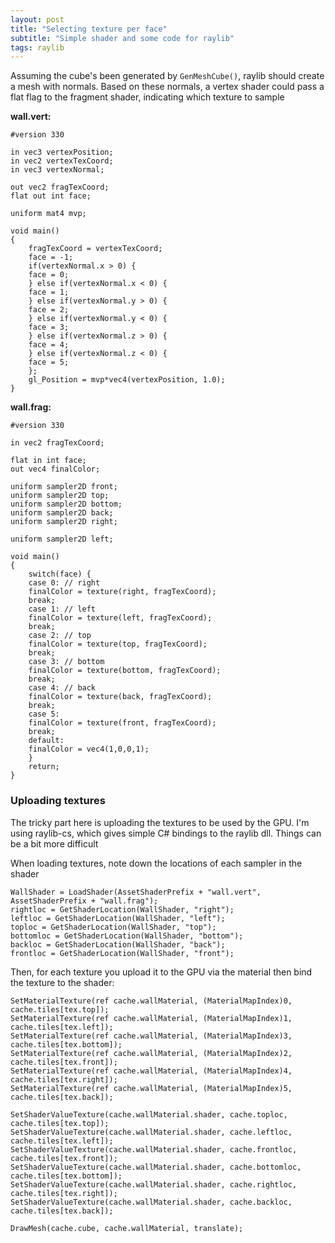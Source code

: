 ```yaml
---
layout: post
title: "Selecting texture per face"
subtitle: "Simple shader and some code for raylib"
tags: raylib
---
```


Assuming the cube's been generated by `GenMeshCube()`, raylib should create a mesh with normals. Based on these normals, a vertex shader could pass a flat flag to the fragment shader, indicating which texture to sample

**wall.vert:**
```
#version 330

in vec3 vertexPosition;
in vec2 vertexTexCoord;
in vec3 vertexNormal;

out vec2 fragTexCoord;
flat out int face;

uniform mat4 mvp;

void main()
{
    fragTexCoord = vertexTexCoord;
    face = -1;
    if(vertexNormal.x > 0) {
    face = 0;
    } else if(vertexNormal.x < 0) {
    face = 1;
    } else if(vertexNormal.y > 0) {
    face = 2;
    } else if(vertexNormal.y < 0) {
    face = 3;
    } else if(vertexNormal.z > 0) {
    face = 4;
    } else if(vertexNormal.z < 0) {
    face = 5;
    };
    gl_Position = mvp*vec4(vertexPosition, 1.0);
}
```
**wall.frag:**
```
#version 330

in vec2 fragTexCoord;

flat in int face;
out vec4 finalColor;      

uniform sampler2D front;
uniform sampler2D top;
uniform sampler2D bottom;
uniform sampler2D back;
uniform sampler2D right;

uniform sampler2D left;

void main()
{   
    switch(face) {
    case 0: // right
    finalColor = texture(right, fragTexCoord);
    break;
    case 1: // left
    finalColor = texture(left, fragTexCoord);
    break;
    case 2: // top
    finalColor = texture(top, fragTexCoord);
    break;
    case 3: // bottom
    finalColor = texture(bottom, fragTexCoord);
    break;
    case 4: // back
    finalColor = texture(back, fragTexCoord);
    break;
    case 5:
    finalColor = texture(front, fragTexCoord);
    break;
    default:
    finalColor = vec4(1,0,0,1);
    }
    return;
}
```

### Uploading textures
The tricky part here is uploading the textures to be used by the GPU. I'm using raylib-cs, which gives simple C# bindings to the raylib dll. Things can be a bit more difficult 

When loading textures, note down the locations of each sampler in the shader
```
WallShader = LoadShader(AssetShaderPrefix + "wall.vert", AssetShaderPrefix + "wall.frag");
rightloc = GetShaderLocation(WallShader, "right");
leftloc = GetShaderLocation(WallShader, "left");
toploc = GetShaderLocation(WallShader, "top");
bottomloc = GetShaderLocation(WallShader, "bottom");
backloc = GetShaderLocation(WallShader, "back");
frontloc = GetShaderLocation(WallShader, "front");
```

Then, for each texture you upload it to the GPU via the material then bind the texture to the shader:
```
SetMaterialTexture(ref cache.wallMaterial, (MaterialMapIndex)0, cache.tiles[tex.top]);
SetMaterialTexture(ref cache.wallMaterial, (MaterialMapIndex)1, cache.tiles[tex.left]);
SetMaterialTexture(ref cache.wallMaterial, (MaterialMapIndex)3, cache.tiles[tex.bottom]);
SetMaterialTexture(ref cache.wallMaterial, (MaterialMapIndex)2, cache.tiles[tex.front]);
SetMaterialTexture(ref cache.wallMaterial, (MaterialMapIndex)4, cache.tiles[tex.right]);
SetMaterialTexture(ref cache.wallMaterial, (MaterialMapIndex)5, cache.tiles[tex.back]);

SetShaderValueTexture(cache.wallMaterial.shader, cache.toploc, cache.tiles[tex.top]);
SetShaderValueTexture(cache.wallMaterial.shader, cache.leftloc, cache.tiles[tex.left]);
SetShaderValueTexture(cache.wallMaterial.shader, cache.frontloc, cache.tiles[tex.front]);
SetShaderValueTexture(cache.wallMaterial.shader, cache.bottomloc, cache.tiles[tex.bottom]);
SetShaderValueTexture(cache.wallMaterial.shader, cache.rightloc, cache.tiles[tex.right]);
SetShaderValueTexture(cache.wallMaterial.shader, cache.backloc, cache.tiles[tex.back]);

DrawMesh(cache.cube, cache.wallMaterial, translate);
```
